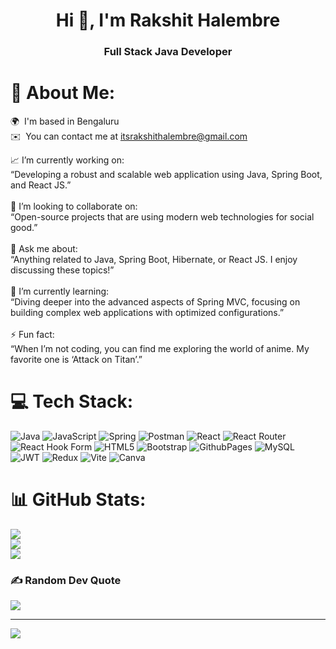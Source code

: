 <h1 align="center">Hi 👋, I'm Rakshit Halembre</h1>
<h3 align="center">Full Stack Java Developer</h3>

# 💫 About Me:

🌍  I'm based in Bengaluru <br/>
✉️  You can contact me at [itsrakshithalembre@gmail.com](mailto:itsrakshithalembre@gmail.com)

📈 I’m currently working on:<br>“Developing a robust and scalable web application using Java, Spring Boot, and React JS.”<br><br>🤝 I’m looking to collaborate on:<br>“Open-source projects that are using modern web technologies for social good.”<br><br>💬 Ask me about:<br>“Anything related to Java, Spring Boot, Hibernate, or React JS. I enjoy discussing these topics!”<br><br>🌱 I’m currently learning:<br>“Diving deeper into the advanced aspects of Spring MVC, focusing on building complex web applications with optimized configurations.”<br><br>⚡ Fun fact:<br>“When I’m not coding, you can find me exploring the world of anime. My favorite one is ‘Attack on Titan’.”<br>


# 💻 Tech Stack:
![Java](https://img.shields.io/badge/java-%23ED8B00.svg?style=for-the-badge&logo=openjdk&logoColor=white) ![JavaScript](https://img.shields.io/badge/javascript-%23323330.svg?style=for-the-badge&logo=javascript&logoColor=%23F7DF1E) ![Spring](https://img.shields.io/badge/spring-%236DB33F.svg?style=for-the-badge&logo=spring&logoColor=white) ![Postman](https://img.shields.io/badge/Postman-FF6C37?style=for-the-badge&logo=postman&logoColor=white) ![React](https://img.shields.io/badge/react-%2320232a.svg?style=for-the-badge&logo=react&logoColor=%2361DAFB) ![React Router](https://img.shields.io/badge/React_Router-CA4245?style=for-the-badge&logo=react-router&logoColor=white) ![React Hook Form](https://img.shields.io/badge/React%20Hook%20Form-%23EC5990.svg?style=for-the-badge&logo=reacthookform&logoColor=white) ![HTML5](https://img.shields.io/badge/html5-%23E34F26.svg?style=for-the-badge&logo=html5&logoColor=white) ![Bootstrap](https://img.shields.io/badge/bootstrap-%238511FA.svg?style=for-the-badge&logo=bootstrap&logoColor=white) ![GithubPages](https://img.shields.io/badge/github%20pages-121013?style=for-the-badge&logo=github&logoColor=white) ![MySQL](https://img.shields.io/badge/mysql-%2300000f.svg?style=for-the-badge&logo=mysql&logoColor=white) ![JWT](https://img.shields.io/badge/JWT-black?style=for-the-badge&logo=JSON%20web%20tokens) ![Redux](https://img.shields.io/badge/redux-%23593d88.svg?style=for-the-badge&logo=redux&logoColor=white) ![Vite](https://img.shields.io/badge/vite-%23646CFF.svg?style=for-the-badge&logo=vite&logoColor=white) ![Canva](https://img.shields.io/badge/Canva-%2300C4CC.svg?style=for-the-badge&logo=Canva&logoColor=white)
# 📊 GitHub Stats:
![](https://github-readme-stats.vercel.app/api?username=its-Rakshit&theme=dark&hide_border=false&include_all_commits=false&count_private=false)<br/>
![](https://github-readme-streak-stats.herokuapp.com/?user=its-Rakshit&theme=dark&hide_border=false)<br/>
![](https://github-readme-stats.vercel.app/api/top-langs/?username=its-Rakshit&theme=dark&hide_border=false&include_all_commits=false&count_private=false&layout=compact)

### ✍️ Random Dev Quote
![](https://quotes-github-readme.vercel.app/api?type=horizontal&theme=radical)

---
[![](https://visitcount.itsvg.in/api?id=its-Rakshit&icon=0&color=12)](https://visitcount.itsvg.in)


